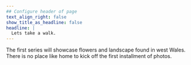```yaml
---
## Configure header of page
text_align_right: false
show_title_as_headline: false
headline: |
  Lets take a walk.
---
```


<!-- this is a subheadline -->
The first series will showcase flowers and landscape found in west Wales. There is no place like home to kick off the first installment of photos. 

